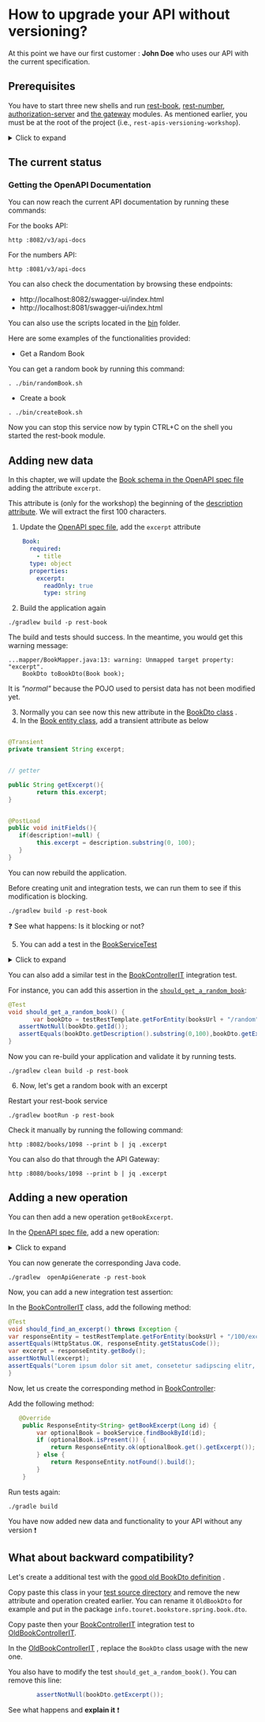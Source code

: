 # How to upgrade your API without versioning?

At this point we have our first customer : **John Doe** who uses our API with the current specification.

## Prerequisites

You have to start three new shells and run [rest-book](../rest-book), [rest-number](../rest-number), [authorization-server](../authorization-server)
and [the gateway](../gateway) modules.
As mentioned earlier, you must be at the root of the project (i.e., ``rest-apis-versioning-workshop``).

<details>
<summary>Click to expand</summary>

In the first shell, run:

```jshelllanguage
./gradlew bootRun -p rest-book
```

In the second one:

```jshelllanguage
./gradlew bootRun -p rest-number
```


And in the last one:

```jshelllanguage
./gradlew bootRun -p gateway
```

_You can disable unit and integration tests by adding the option ``-x test`` at the end of the command ;-)._

</details>

## The current status

### Getting the OpenAPI Documentation

You can now reach the current API documentation by running these commands:

For the books API:

```jshelllanguage
http :8082/v3/api-docs
```
For the numbers API:

```jshelllanguage
http :8081/v3/api-docs
```

You can also check the documentation by browsing these endpoints:

* http://localhost:8082/swagger-ui/index.html
* http://localhost:8081/swagger-ui/index.html

You can also use the scripts located in the [bin](../bin) folder.

Here are some examples of the functionalities provided:

* Get a Random Book

You can get a random book by running this command:

```jshelllanguage
. ./bin/randomBook.sh
```
* Create a book

```jshelllanguage
. ./bin/createBook.sh
```

Now you can stop this service now by typin CTRL+C on the shell you started the rest-book module.

## Adding new data

In this chapter, we will update the [Book schema in the OpenAPI spec file](../rest-book/src/main/resources/openapi.yml) adding the attribute ``excerpt``.

This attribute is (only for the workshop) the beginning of the [description attribute](../rest-book/src/main/resources/openapi.yml).
We will extract the first 100 characters.

1. Update the [OpenAPI spec file]((../rest-book/src/main/resources/openapi.yml)), add the ``excerpt`` attribute

```yaml
    Book:
      required:
        - title
      type: object
      properties:
        excerpt:
          readOnly: true
          type: string
```
2. Build the application again

```jshelllanguage
./gradlew build -p rest-book
```

The build and tests should success. In the meantime, you would get this warning message:

```jshelllanguage
...mapper/BookMapper.java:13: warning: Unmapped target property: "excerpt".
    BookDto toBookDto(Book book);

```
It is *"normal"* because the POJO used to persist data has not been modified yet.

3. Normally you can see now this new attribute in
   the [BookDto class](../rest-book/build/generated/src/main/java/info/touret/bookstore/spring/book/generated/dto/BookDto.java)
   .
4. In the [Book entity class](../rest-book/src/main/java/info/touret/bookstore/spring/book/entity/Book.java), add a
   transient attribute as below

```java

@Transient
private transient String excerpt;


// getter

public String getExcerpt(){
        return this.excerpt;
}


@PostLoad
public void initFields(){
   if(description!=null) {
        this.excerpt = description.substring(0, 100);
   }
}
```
You can now rebuild the application.

Before creating unit and integration tests, we can run them to see if this modification is blocking.

```jshelllanguage
./gradlew build -p rest-book
```

:question: See what happens: Is it blocking or not?

5. You can add a test in the [BookServiceTest](../rest-book/src/test/java/info/touret/bookstore/spring/book/service/BookServiceTest.java)
<details>
<summary>Click to expand</summary>

For instance:


```java
@Test
 void should_find_a_random_book_with_excerpt() {
         var book = Mockito.mock(Book.class);
     when(book.getId()).thenReturn(100L);
     when(book.getDescription()).thenReturn("""
             Lorem ipsum dolor sit amet, consetetur sadipscing elitr, sed diam nonumy eirmod tempor invidunt ut labore et dolore magna aliquyam erat, sed diam voluptua. At vero eos et accusam et justo duo dolores et ea rebum. Stet clita kasd gubergren, no sea takimata sanctus est Lorem ipsum dolor sit amet. Lorem ipsum dolor sit amet, consetetur sadipscing elitr, sed diam nonumy eirmod tempor invidunt ut labore et dolore magna aliquyam erat, sed diam voluptua. At vero eos et accusam et justo duo dolores et ea rebum. Stet clita kasd gubergren, no sea takimata sanctus est Lorem ipsum dolor sit amet.
             """);
     when(book.getExcerpt()).thenReturn("Lorem ipsum dolor sit amet, consetetur sadipscing elitr, sed diam nonumy eirmod tempor invidunt ut l");
     var longList = createBookList().stream().map(Book::getId).collect(Collectors.toList());
     when(bookRepository.findAllIds()).thenReturn(longList);
     when(bookRepository.findById(anyLong())).thenReturn(Optional.of(book));
     assertNotNull(bookService.findRandomBook());
     var bookFounded = bookService.findRandomBook();
     assertEquals(book.getDescription().substring(0, 100), bookFounded.getExcerpt());
     }
```
</details>

You can also add a similar test in the [BookControllerIT](../rest-book/src/test/java/info/touret/bookstore/spring/book/controller/BookControllerIT.java) integration test.

For instance, you can add this assertion in the [``should_get_a_random_book``](../rest-book/src/test/java/info/touret/bookstore/spring/book/controller/BookControllerIT.java):

```java
@Test
void should_get_a_random_book() {
       var bookDto = testRestTemplate.getForEntity(booksUrl + "/random", BookDto.class).getBody();
   assertNotNull(bookDto.getId());
   assertEquals(bookDto.getDescription().substring(0,100),bookDto.getExcerpt());
}

```

Now you can re-build your application and validate it by running tests.

```jshelllanguage
./gradlew clean build -p rest-book
```

6. Now, let's get a random book with an excerpt

Restart your rest-book service

```jshelllanguage
./gradlew bootRun -p rest-book
```

Check it manually by running the following command:

```jshelllanguage
http :8082/books/1098 --print b | jq .excerpt 
```

You can also do that through the API Gateway:

```jshelllanguage
http :8080/books/1098 --print b | jq .excerpt 
```
## Adding a new operation

You can then add a new operation ``getBookExcerpt``.

In the [OpenAPI spec file](../rest-book/src/main/resources/openapi.yml), add a new operation:
<details>
<summary>Click to expand</summary>

For instance:

```yaml
  /books/{id}/excerpt:
    get:
      tags:
        - book-controller
      summary: Gets a book's excerpt from its ID
      operationId: getBookExcerpt
      parameters:
        - name: id
          in: path
          required: true
          schema:
            type: integer
            format: int64
      responses:
        '200':
          description: Found book excerpt
          content:
            application/json:
              schema:
                type: string
        '408':
          description: Request Timeout
          content:
            "*/*":
              schema:
                "$ref": "#/components/schemas/APIError"
        '418':
          description: I'm a teapot
          content:
            "*/*":
              schema:
                "$ref": "#/components/schemas/APIError"
        '500':
          description: Internal Server Error
          content:
            "*/*":
              schema:
                "$ref": "#/components/schemas/APIError"

```
</details>

You can now generate the corresponding Java code.

```jshelllanguage
./gradlew  openApiGenerate -p rest-book
```

Now, you can add a new integration test assertion:

In the [BookControllerIT](../rest-book/src/test/java/info/touret/bookstore/spring/book/controller/BookControllerIT.java) class, add the following method:

```java
@Test
void should_find_an_excerpt() throws Exception {
var responseEntity = testRestTemplate.getForEntity(booksUrl + "/100/excerpt", String.class);
assertEquals(HttpStatus.OK, responseEntity.getStatusCode());
var excerpt = responseEntity.getBody();
assertNotNull(excerpt);
assertEquals("Lorem ipsum dolor sit amet, consetetur sadipscing elitr, sed diam nonumy eirmod tempor invidunt ut l", excerpt);
}
```

Now, let us create the corresponding method in [BookController](../rest-book/src/main/java/info/touret/bookstore/spring/book/controller/BookController.java):

Add the following method:

```java
   @Override
    public ResponseEntity<String> getBookExcerpt(Long id) {
        var optionalBook = bookService.findBookById(id);
        if (optionalBook.isPresent()) {
            return ResponseEntity.ok(optionalBook.get().getExcerpt());
        } else {
            return ResponseEntity.notFound().build();
        }
    }
```

Run tests again:

```jshelllanguage
./gradle build
```

You have now added new data and functionality to your API without any version :exclamation:

## What about backward compatibility?

Let's create a additional test with
the [good old BookDto definition](../rest-book/build/generated/src/main/java/info/touret/bookstore/spring/book/generated/dto/BookDto.java)
.

Copy paste this class in your [test source directory](../rest-book/src/test/java/) and remove the new attribute and
operation created earlier.
You can rename it ``OldBookDto`` for example and put in the package ``info.touret.bookstore.spring.book.dto``.

Copy paste then your [BookControllerIT](../rest-book/src/test/java/info/touret/bookstore/spring/book/controller/BookControllerIT.java)  integration test to [OldBookControllerIT](../rest-book/src/test/java/info/touret/bookstore/spring/book/controller/OldBookControllerIT.java).

In the [OldBookControllerIT](../rest-book/src/test/java/info/touret/bookstore/spring/book/controller/OldBookControllerIT.java)
, replace the ``BookDto`` class usage with the new one.

You also have to modify the test ``should_get_a_random_book()``.
You can remove this line:

```java
        assertNotNull(bookDto.getExcerpt());
```

See what happens and **explain it** :exclamation:
